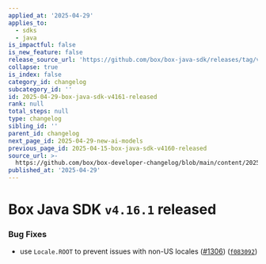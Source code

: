 ```yaml
---
applied_at: '2025-04-29'
applies_to:
  - sdks
  - java
is_impactful: false
is_new_feature: false
release_source_url: 'https://github.com/box/box-java-sdk/releases/tag/v4.16.1'
collapse: true
is_index: false
category_id: changelog
subcategory_id: ''
id: 2025-04-29-box-java-sdk-v4161-released
rank: null
total_steps: null
type: changelog
sibling_id: ''
parent_id: changelog
next_page_id: 2025-04-29-new-ai-models
previous_page_id: 2025-04-15-box-java-sdk-v4160-released
source_url: >-
  https://github.com/box/box-developer-changelog/blob/main/content/2025/04-29-box-java-sdk-v4161-released.md
published_at: '2025-04-29'
---
```

# Box Java SDK `v4.16.1` released

### Bug Fixes

* use `Locale.ROOT` to prevent issues with non-US locales ([#1306][1]) ([`f083092`][2])

[1]: https://github.com/box/box-java-sdk/issues/1306

[2]: https://github.com/box/box-java-sdk/commit/f083092d5fdac37c93493945ab0c05ecdcdbc838
